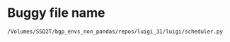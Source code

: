 # Buggy file name

```text
/Volumes/SSD2T/bgp_envs_non_pandas/repos/luigi_31/luigi/scheduler.py
```
